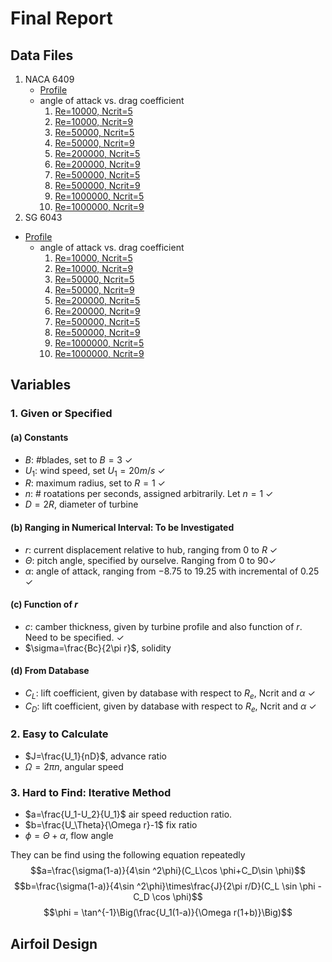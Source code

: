 # Final Report

## Data Files

1. NACA 6409
   * [Profile](/data/NACA%206409/n6409.dat "Title")
   * angle of attack vs. drag coefficient
     1. [Re=10000, Ncrit=5](/data/NACA%206409/xf-n6409-il-100000-n5.txt)
     2. [Re=10000, Ncrit=9](/data/NACA%206409/xf-n6409-il-1000000.txt)
     3. [Re=50000, Ncrit=5](/data/NACA%206409/xf-n6409-il-50000-n5.txt)
     4. [Re=50000, Ncrit=9](/data/NACA%206409/xf-n6409-il-50000.txt)
     5. [Re=200000, Ncrit=5](/data/NACA%206409/xf-n6409-il-200000-n5.txt)
     6. [Re=200000, Ncrit=9](/data/NACA%206409/xf-n6409-il-200000-n9.txt)
     7. [Re=500000, Ncrit=5](/data/NACA%206409/xf-n6409-il-500000-n5.txt)
     8. [Re=500000, Ncrit=9](/data/NACA%206409/xf-n6409-il-500000.txt)
     9. [Re=1000000, Ncrit=5](/data/NACA%206409/xf-n6409-il-1000000-n5.txt)
     10. [Re=1000000, Ncrit=9](/data/NACA%206409/xf-n6409-il-1000000.txt)
2. SG 6043
* [Profile](/data/SG%206043/sg6043.dat.txt "Title")
   * angle of attack vs. drag coefficient
     1. [Re=10000, Ncrit=5](/data/NACA%206409/xf-n6409-il-10000-n5.txt)
     2. [Re=10000, Ncrit=9](/data/SG%206043/xf-sg6043-il-10000.txt)
     3. [Re=50000, Ncrit=5](/data/SG%206043/xf-sg6043-il-50000-n5.txt)
     4. [Re=50000, Ncrit=9](/data/SG%206043/xf-sg6043-il-50000.txt)
     5. [Re=200000, Ncrit=5](/data/SG%206043/xf-sg6043-il-100000-n5.txt)
     6. [Re=200000, Ncrit=9](/data/SG%206043/xf-sg6043-il-200000.txt)
     7. [Re=500000, Ncrit=5](/data/SG%206043/xf-sg6043-il-500000-n5.txt)
     8. [Re=500000, Ncrit=9](/data/SG%206043/xf-sg6043-il-500000.txt)
     9. [Re=1000000, Ncrit=5](/data/SG%206043/xf-sg6043-il-1000000-n5.txt)
     10. [Re=1000000, Ncrit=9](/data/SG%206043/xf-sg6043-il-1000000.txt)
## Variables

### 1. Given or Specified

#### (a) Constants

* $B$: #blades, set to $B=3$ $\checkmark$
* $U_1$: wind speed, set $U_1=20m/s$ $\checkmark$
* $R$: maximum radius, set to $R=1$ $\checkmark$
* $n$: # roatations per seconds, assigned arbitrarily. Let $n=1$ $\checkmark$
* $D=2R$, diameter of turbine

#### (b) Ranging in Numerical Interval: To be Investigated

* $r$: current displacement relative to hub, ranging from $0$ to $R$ $\checkmark$
* $\Theta$: pitch angle, specified by ourselve. Ranging from $0$ to $90$$\checkmark$
* $\alpha$: angle of attack, ranging from $-8.75$ to $19.25$ with incremental of $0.25$ $\checkmark$

#### (c) Function of $r$

* $c$: camber thickness, given by turbine profile and also function of $r$. Need to be specified. $\checkmark$
* $\sigma=\frac{Bc}{2\pi r}$, solidity

#### (d) From Database

* $C_L$: lift coefficient, given by database with respect to $R_e$, Ncrit and $\alpha$ $\checkmark$
* $C_D$: lift coefficient, given by database with respect to $R_e$, Ncrit and $\alpha$ $\checkmark$

### 2. Easy to Calculate

* $J=\frac{U_1}{nD}$, advance ratio
* $\Omega=2\pi n$, angular speed

### 3. Hard to Find: Iterative Method

* $a=\frac{U_1-U_2}{U_1}$ air speed reduction ratio.
* $b=\frac{U_\Theta}{\Omega r}-1$ fix ratio
* $\phi=\Theta + \alpha$, flow angle

They can be find using the following equation repeatedly
$$a=\frac{\sigma(1-a)}{4\sin ^2\phi}(C_L\cos \phi+C_D\sin \phi)$$
$$b=\frac{\sigma(1-a)}{4\sin ^2\phi}\times\frac{J}{2\pi r/D}(C_L \sin \phi - C_D \cos \phi)$$
$$\phi = \tan^{-1}\Big(\frac{U_1(1-a)}{\Omega r(1+b)}\Big)$$

## Airfoil Design

